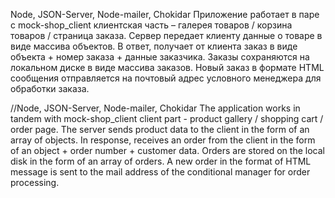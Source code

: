 Node, JSON-Server, Node-mailer, Chokidar
Приложение работает в паре с  mock-shop_client  клиентская часть – галерея товаров / корзина товаров / страница заказа.
Сервер передает клиенту данные о товаре в виде массива объектов. В ответ, получает от клиента заказ в виде объекта + номер заказа + данные заказчика. 
Заказы сохраняются на локальном диске в виде массива заказов. 
Новый заказ в формате HTML сообщения отправляется на почтовый адрес условного менеджера для обработки заказа.

//Node, JSON-Server, Node-mailer, Chokidar
The application works in tandem with mock-shop_client client part - product gallery / shopping cart / order page.
The server sends product data to the client in the form of an array of objects. In response, receives an order from the client in the form of an object + order number + customer data. 
Orders are stored on the local disk in the form of an array of orders. 
A new order in the format of HTML message is sent to the mail address of the conditional manager for order processing.

